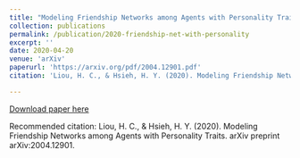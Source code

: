 ```yaml
---
title: "Modeling Friendship Networks among Agents with Personality Traits"
collection: publications
permalink: /publication/2020-friendship-net-with-personality
excerpt: ''
date: 2020-04-20
venue: 'arXiv'
paperurl: 'https://arxiv.org/pdf/2004.12901.pdf'
citation: 'Liou, H. C., & Hsieh, H. Y. (2020). Modeling Friendship Networks among Agents with Personality Traits. arXiv preprint arXiv:2004.12901.'

---
```



[Download paper here](https://arxiv.org/pdf/2004.12901.pdf)

Recommended citation: Liou, H. C., & Hsieh, H. Y. (2020). Modeling Friendship Networks among Agents with Personality Traits. arXiv preprint arXiv:2004.12901.
